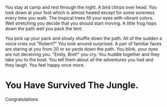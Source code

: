 You stay at camp and rest through the night. A bird chirps over head. You look
down at your foot which is almost healed except for some soreness every time you
walk. The tropical trees fill your eyes with vibrant colors. Well stretching you
decide that you should start moving. A little frog hops down the path well you
pack the tent.

You pick up your pack and slowly shuffle down the path. All of the sudden a
voice cries out "Robert?" You look around surprised. A pair of familiar faces
are staring at you from 20 or so yards down the path. You blink, your eyes are
not deceiving you. "Emily, Bret!" you cry. You huddle together and they take you
to the boat. You tell them about all the adventures you had and they laugh. You
feel happy once more.

# You Have Survived The Jungle.
Congratulations
